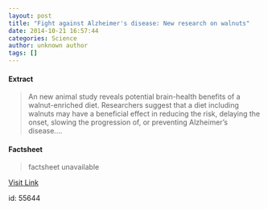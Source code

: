 ```yaml
---
layout: post
title: "Fight against Alzheimer's disease: New research on walnuts"
date: 2014-10-21 16:57:44
categories: Science
author: unknown author
tags: []
---
```



#### Extract
>An new animal study reveals potential brain-health benefits of a walnut-enriched diet. Researchers suggest that a diet including walnuts may have a beneficial effect in reducing the risk, delaying the onset, slowing the progression of, or preventing Alzheimer’s disease....

#### Factsheet
>factsheet unavailable

[Visit Link](http://feeds.sciencedaily.com/~r/sciencedaily/~3/7uFIHtNV_Uk/141021125744.htm)

id:   55644
